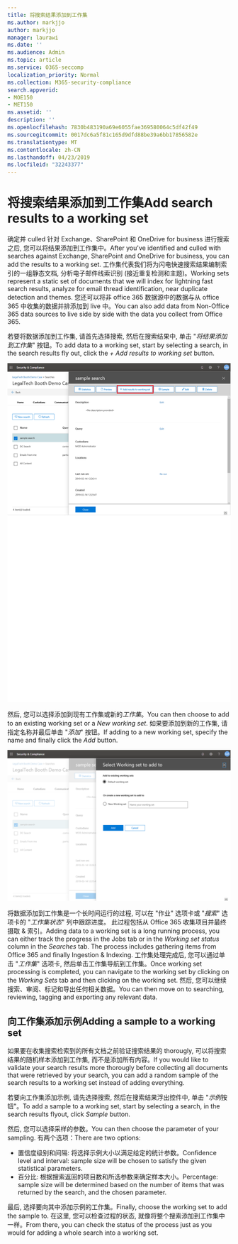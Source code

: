 ```yaml
---
title: 将搜索结果添加到工作集
ms.author: markjjo
author: markjjo
manager: laurawi
ms.date: ''
ms.audience: Admin
ms.topic: article
ms.service: O365-seccomp
localization_priority: Normal
ms.collection: M365-security-compliance
search.appverid:
- MOE150
- MET150
ms.assetid: ''
description: ''
ms.openlocfilehash: 7830b483190a69e6055fae369580064c5df42f49
ms.sourcegitcommit: 0017dc6a5f81c165d9dfd88be39a6bb17856582e
ms.translationtype: MT
ms.contentlocale: zh-CN
ms.lasthandoff: 04/23/2019
ms.locfileid: "32243377"
---
```

# <a name="add-search-results-to-a-working-set"></a><span data-ttu-id="bff59-102">将搜索结果添加到工作集</span><span class="sxs-lookup"><span data-stu-id="bff59-102">Add search results to a working set</span></span>

<span data-ttu-id="bff59-103">确定并 culled 针对 Exchange、SharePoint 和 OneDrive for business 进行搜索之后, 您可以将结果添加到工作集中。</span><span class="sxs-lookup"><span data-stu-id="bff59-103">After you've identified and culled with searches against Exchange, SharePoint and OneDrive for business, you can add the results to a working set.</span></span> <span data-ttu-id="bff59-104">工作集代表我们将为闪电快速搜索结果编制索引的一组静态文档, 分析电子邮件线索识别 (接近重复检测和主题)。</span><span class="sxs-lookup"><span data-stu-id="bff59-104">Working sets represent a static set of documents that we will index for lightning fast search results, analyze for email thread identification, near duplicate detection and themes.</span></span>  <span data-ttu-id="bff59-105">您还可以将非 office 365 数据源中的数据与从 office 365 中收集的数据并排添加到 live 中。</span><span class="sxs-lookup"><span data-stu-id="bff59-105">You can also add data from Non-Office 365 data sources to live side by side with the data you collect from Office 365.</span></span>

<span data-ttu-id="bff59-106">若要将数据添加到工作集, 请首先选择搜索, 然后在搜索结果中, 单击 "*将结果添加到工作集*" 按钮。</span><span class="sxs-lookup"><span data-stu-id="bff59-106">To add data to a working set, start by selecting a search, in the search results fly out, click the *+ Add results to working set* button.</span></span>

![将数据添加到工作集](../media/c1b4fc00-7a15-4587-b9b0-ce594bb02e4d.png)

<span data-ttu-id="bff59-108">然后, 您可以选择添加到现有工作集或新的*工作集*。</span><span class="sxs-lookup"><span data-stu-id="bff59-108">You can then choose to add to an existing working set or a *New working set*.</span></span>  <span data-ttu-id="bff59-109">如果要添加到新的工作集, 请指定名称并最后单击 "*添加*" 按钮。</span><span class="sxs-lookup"><span data-stu-id="bff59-109">If adding to a new working set, specify the name and finally click the *Add* button.</span></span>

![选择工作集](../media/e8c6ab51-da8d-4c39-9b21-26bfdf453fb9.png)

<span data-ttu-id="bff59-111">将数据添加到工作集是一个长时间运行的过程, 可以在 "作业" 选项卡或 "*搜索*" 选项卡的 "*工作集状态*" 列中跟踪进度。 此过程包括从 Office 365 收集项目并最终摄取 & 索引。</span><span class="sxs-lookup"><span data-stu-id="bff59-111">Adding data to a working set is a long running process, you can either track the progress in the Jobs tab or in the *Working set status* column in the *Searches* tab.  The process includes gathering items from Office 365 and finally Ingestion & Indexing.</span></span>  <span data-ttu-id="bff59-112">工作集处理完成后, 您可以通过单击 "*工作集*" 选项卡, 然后单击工作集导航到工作集。</span><span class="sxs-lookup"><span data-stu-id="bff59-112">Once working set processing is completed, you can navigate to the working set by clicking on the *Working Sets* tab and then clicking on the working set.</span></span>  <span data-ttu-id="bff59-113">然后, 您可以继续搜索、审阅、标记和导出任何相关数据。</span><span class="sxs-lookup"><span data-stu-id="bff59-113">You can then move on to searching, reviewing, tagging and exporting any relevant data.</span></span>

## <a name="adding-a-sample-to-a-working-set"></a><span data-ttu-id="bff59-114">向工作集添加示例</span><span class="sxs-lookup"><span data-stu-id="bff59-114">Adding a sample to a working set</span></span>

<span data-ttu-id="bff59-115">如果要在收集搜索检索到的所有文档之前验证搜索结果的 thorougly, 可以将搜索结果的随机样本添加到工作集, 而不是添加所有内容。</span><span class="sxs-lookup"><span data-stu-id="bff59-115">If you would like to validate your search results more thorougly before collecting all documents that were retrieved by your search, you can add a random sample of the search results to a working set instead of adding everything.</span></span>

<span data-ttu-id="bff59-116">若要向工作集添加示例, 请先选择搜索, 然后在搜索结果浮出控件中, 单击 "*示例*按钮"。</span><span class="sxs-lookup"><span data-stu-id="bff59-116">To add a sample to a working set, start by selecting a search, in the search results flyout, click *Sample* button.</span></span>

<span data-ttu-id="bff59-117">然后, 您可以选择采样的参数。</span><span class="sxs-lookup"><span data-stu-id="bff59-117">You can then choose the parameter of your sampling.</span></span> <span data-ttu-id="bff59-118">有两个选项：</span><span class="sxs-lookup"><span data-stu-id="bff59-118">There are two options:</span></span>
- <span data-ttu-id="bff59-119">置信度级别和间隔: 将选择示例大小以满足给定的统计参数。</span><span class="sxs-lookup"><span data-stu-id="bff59-119">Confidence level and interval: sample size will be chosen to satisfy the given statistical parameters.</span></span>
- <span data-ttu-id="bff59-120">百分比: 根据搜索返回的项目数和所选参数来确定样本大小。</span><span class="sxs-lookup"><span data-stu-id="bff59-120">Percentage: sample size will be determined based on the number of items that was returned by the search, and the chosen parameter.</span></span>

<span data-ttu-id="bff59-121">最后, 选择要向其中添加示例的工作集。</span><span class="sxs-lookup"><span data-stu-id="bff59-121">Finally, choose the working set to add the sample to.</span></span> <span data-ttu-id="bff59-122">在这里, 您可以检查过程的状态, 就像将整个搜索添加到工作集中一样。</span><span class="sxs-lookup"><span data-stu-id="bff59-122">From there, you can check the status of the process just as you would for adding a whole search into a working set.</span></span> 